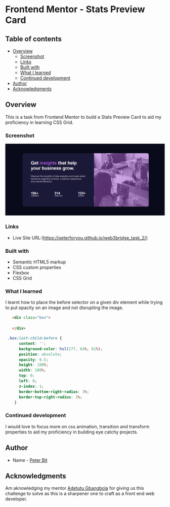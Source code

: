 # Frontend Mentor - Stats Preview Card

## Table of contents

- [Overview](#overview)
  - [Screenshot](#screenshot)
  - [Links](#links)
  - [Built with](#built-with)
  - [What I learned](#what-i-learned)
  - [Continued development](#continued-development)
- [Author](#author)
- [Acknowledgments](#acknowledgments)


## Overview
This is a task from Frontend Mentor to build a Stats Preview Card to aid my proficiency in learning CSS Grid.

### Screenshot

![](./images/Annotation%202022-08-14%20191017.png)

### Links

- Live Site URL:(https://peterforyou.github.io/web3bridge_task_2/)

### Built with

- Semantic HTML5 markup
- CSS custom properties
- Flexbox
- CSS Grid

### What I learned

I learnt how to place the before selector on a given div element while trying to put opacity on an image and not disrupting the image.

```html
   <div class="box">    

   </div>
```
```css
 .box:last-child:before {
      content: '';
      background-color: hsl(277, 64%, 61%);
      position: absolute;
      opacity: 0.5;
      height: 100%;
      width: 100%;
      top: 0;
      left: 0;
      z-index: 1;
      border-bottom-right-radius: 3%;
      border-top-right-radius: 3%;
    }
```

### Continued development    

I would love to focus more on css animation, transition and transform properties to aid my proficiency in building eye catchy projects.

## Author

- Name - [Peter Bit](https://www.twitter.com/Peterbyte2)

## Acknowledgments

Am aknowledging my mentor [Adetutu Gbangbola](https://github.com/Adetutu777) for giving us this challenge to solve as this is a sharpener one to craft as a front end web developer.